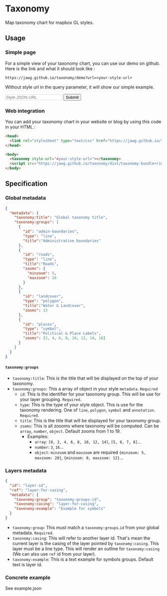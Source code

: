 # Taxonomy

Map taxonomy chart for mapbox GL styles.

## Usage

### Simple page

For a simple view of your taxonomy chart, you can use our demo on github.
Here is the link and what it should look like :

    https://jawg.github.io/taxonomy/demo?url=<your-style-url>

Without style url in the query parameter, it will show our simple example.

<form action="https://jawg.github.io/taxonomy/demo" target="_blank">
  <input type="text" name="url" placeholder="Style JSON URL" style="color: #24292e; background-color: #fff; border: 1px solid #d1d5da; border-radius: 3px;"> <input type="submit" value="Submit" class="btn">
</form>

### Web integration

You can add your taxonomy chart in your website or blog by using this code in your HTML :

```html
<head>
  <link rel="stylesheet" type="text/css" href="https://jawg.github.io/taxonomy/dist/style.css">
</head>

<body>
  <taxonomy style-url="<your-style-url>"></taxonomy>
  <script src="https://jawg.github.io/taxonomy/dist/taxonomy-bundle+riot.js"></script>
</body>
```

## Specification

### Global metadata

```json
{
  "metadata": {
    "taxonomy:title": "Global taxonomy title",
    "taxonomy:groups": [
      {
        "id": "admin-boundaries",
        "type": "line",
        "title":"Administrative boundaries"
      },
      {
        "id": "roads",
        "type": "line",
        "title":"Roads",
        "zooms": {
          "minzoom": 5,
          "maxzoom": 20
        }
      },
      {
        "id": "landcover",
        "type": "polygon",
        "title":"Water & Landcover",
        "zooms": 13
      },
      {
        "id": "places",
        "type": "symbol",
        "title":"Political & Place Labels",
        "zooms": [2, 4, 6, 8, 10, 12, 14, 16]
      }
    ]
  }
}
```

#### `taxonomy:groups`

-   `taxonomy:title`: This is the title that will be displayed on the top of your taxonomy.
-   `taxonomy:groups`: This a array of object in your style `metadata`. `Required`
    -   `id`: This is the identifier for your taxonomy group. This will be use for your layer grouping. `Required`.
    -   `type`: This is the type of your style object. This is use for the taxonomy rendering. One of `line`, `polygon`, `symbol` and `annotation`. `Required`.
    -   `title`: This is the title that will be displayed for your taxonomy group.
    -   `zooms`: This is all zoooms where taxonomy will be computed. Can be `array`, `number`, `object`. Default zooms from 1 to 19.
        -   Examples:
            -   `array`: `[0, 2, 4, 6, 8, 10, 12, 14]`, `[5, 6, 7, 8]`...
            -   `number`: `3`, `16`...
            -   `object`: `minzoom` and `maxzoom` are required `{minzoom: 5, maxzoom: 20}`, `{minzoom: 0, maxzoom: 12}`...

### Layers metadata

```json
{
  "id": "layer-id",
  "ref": "layer-for-casing",
  "metadata": {
    "taxonomy:group": "taxonomy-groups-id",
    "taxonomy:casing": "layer-for-casing",
    "taxonomy:example": "Example for symbols"
  }
}
```

-   `taxonomy:group`: This must match a `taxonomy:groups`.`id` from your global metadata.
    `Required`.
-   `taxonomy:casing`: This will refer to another layer id. That's mean the current layer is the casing of the layer pointed by `taxonomy:casing`. This layer must be a line type. This will render an outline for `taxonomy:casing` (We can also use `ref` id from your layer).
-   `taxonomy:example`: This is a text example for symbols groups. Default text is layer id.

### Concrete example

See example.json
